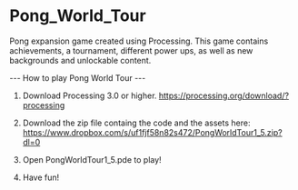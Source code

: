 # Pong_World_Tour
Pong expansion game created using Processing.
This game contains achievements, a tournament, different power ups, as well as new backgrounds and unlockable content.

--- How to play Pong World Tour ---

1. Download Processing 3.0 or higher. https://processing.org/download/?processing

2. Download the zip file containg the code and the assets here: https://www.dropbox.com/s/uf1fjf58n82s472/PongWorldTour1_5.zip?dl=0
 
3. Open PongWorldTour1_5.pde to play!
 
4. Have fun!
